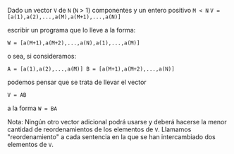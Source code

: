 Dado un vector `V` de `N` (`N` > 1) componentes y un entero positivo `M < N` 
`V = [a(1),a(2),...,a(M),a(M+1),...,a(N)]`

escribir un programa que lo lleve a la forma: 

`W = [a(M+1),a(M+2),...,a(N),a(1),...,a(M)]`

o sea, si consideramos: 

`A = [a(1),a(2),...,a(M)] B = [a(M+1),a(M+2),...,a(N)]`

podemos pensar que se trata de llevar el vector 

`V = AB`

a la forma `W = BA`

Nota: Ningún otro vector adicional podrá usarse y deberá hacerse la menor cantidad de reordenamientos de los elementos de `V`. Llamamos "reordenamiento" a cada sentencia en la que se han intercambiado dos elementos de `V`. 
